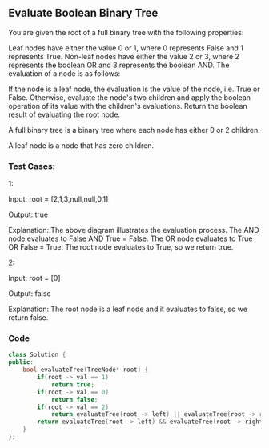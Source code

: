 ## Evaluate Boolean Binary Tree

You are given the root of a full binary tree with the following properties:

Leaf nodes have either the value 0 or 1, where 0 represents False and 1 represents True.
Non-leaf nodes have either the value 2 or 3, where 2 represents the boolean OR and 3 represents the boolean AND.
The evaluation of a node is as follows:

If the node is a leaf node, the evaluation is the value of the node, i.e. True or False.
Otherwise, evaluate the node's two children and apply the boolean operation of its value with the children's evaluations.
Return the boolean result of evaluating the root node.

A full binary tree is a binary tree where each node has either 0 or 2 children.

A leaf node is a node that has zero children.

### Test Cases:

1:

Input: root = [2,1,3,null,null,0,1]

Output: true

Explanation: The above diagram illustrates the evaluation process.
The AND node evaluates to False AND True = False.
The OR node evaluates to True OR False = True.
The root node evaluates to True, so we return true.

2:

Input: root = [0]

Output: false

Explanation: The root node is a leaf node and it evaluates to false, so we return false.
 
### Code

```c++
class Solution {
public:
    bool evaluateTree(TreeNode* root) {
        if(root -> val == 1)
            return true;
        if(root -> val == 0)
            return false;
        if(root -> val == 2)
            return evaluateTree(root -> left) || evaluateTree(root -> right);
        return evaluateTree(root -> left) && evaluateTree(root -> right);
    }
};
```
